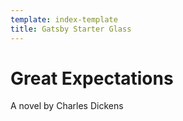```yaml
---
template: index-template
title: Gatsby Starter Glass
---
```

# Great Expectations

A novel by Charles Dickens
